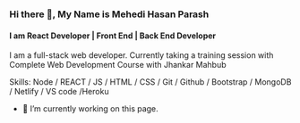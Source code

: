 ### Hi there 👋, My Name is Mehedi Hasan Parash
#### I am React Developer | Front End | Back End Developer
I am a full-stack web developer. Currently taking a training session with Complete Web Development Course with Jhankar Mahbub



Skills: Node / REACT / JS / HTML / CSS / Git / Github / Bootstrap / MongoDB / Netlify / VS code /Heroku

- 🔭 I’m currently working on this page. 

